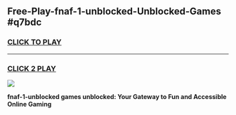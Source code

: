 
## Free-Play-fnaf-1-unblocked-Unblocked-Games #q7bdc
<h3>
<a href="https://news.freeplayer.one?title=fnaf-1-unblocked&ref=8M">CLICK TO PLAY</a></h3>
<hr>

<h3>
<a href="https://news.freeplayer.one?title=fnaf-1-unblocked&ref=8M">CLICK 2 PLAY</a>
  
</h3>

<a href="https://news.freeplayer.one?title=fnaf-1-unblocked&ref=8M"><img src="https://clearcache.store/games.png"></a>


**fnaf-1-unblocked games unblocked: Your Gateway to Fun and Accessible Online Gaming**

